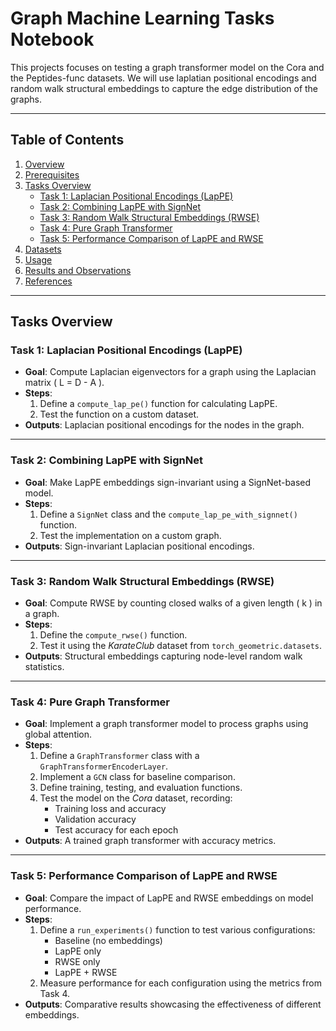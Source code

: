 # Graph Machine Learning Tasks Notebook

This projects focuses on testing a graph transformer model on the Cora and the Peptides-func datasets. We will use laplatian positional encodings and random walk structural embeddings to capture the edge distribution of the graphs.

---

## Table of Contents
1. [Overview](#overview)
2. [Prerequisites](#prerequisites)
3. [Tasks Overview](#tasks-overview)
    - [Task 1: Laplacian Positional Encodings (LapPE)](#task-1-laplacian-positional-encodings-lappe)
    - [Task 2: Combining LapPE with SignNet](#task-2-combining-lappe-with-signnet)
    - [Task 3: Random Walk Structural Embeddings (RWSE)](#task-3-random-walk-structural-embeddings-rwse)
    - [Task 4: Pure Graph Transformer](#task-4-pure-graph-transformer)
    - [Task 5: Performance Comparison of LapPE and RWSE](#task-5-performance-comparison-of-lappe-and-rwse)
4. [Datasets](#datasets)
5. [Usage](#usage)
6. [Results and Observations](#results-and-observations)
7. [References](#references)

---

## Tasks Overview

### Task 1: Laplacian Positional Encodings (LapPE)
- **Goal**: Compute Laplacian eigenvectors for a graph using the Laplacian matrix \( L = D - A \).
- **Steps**:
  1. Define a `compute_lap_pe()` function for calculating LapPE.
  2. Test the function on a custom dataset.
- **Outputs**: Laplacian positional encodings for the nodes in the graph.

---

### Task 2: Combining LapPE with SignNet
- **Goal**: Make LapPE embeddings sign-invariant using a SignNet-based model.
- **Steps**:
  1. Define a `SignNet` class and the `compute_lap_pe_with_signnet()` function.
  2. Test the implementation on a custom graph.
- **Outputs**: Sign-invariant Laplacian positional encodings.

---

### Task 3: Random Walk Structural Embeddings (RWSE)
- **Goal**: Compute RWSE by counting closed walks of a given length \( k \) in a graph.
- **Steps**:
  1. Define the `compute_rwse()` function.
  2. Test it using the *KarateClub* dataset from `torch_geometric.datasets`.
- **Outputs**: Structural embeddings capturing node-level random walk statistics.

---

### Task 4: Pure Graph Transformer
- **Goal**: Implement a graph transformer model to process graphs using global attention.
- **Steps**:
  1. Define a `GraphTransformer` class with a `GraphTransformerEncoderLayer`.
  2. Implement a `GCN` class for baseline comparison.
  3. Define training, testing, and evaluation functions.
  4. Test the model on the *Cora* dataset, recording:
      - Training loss and accuracy
      - Validation accuracy
      - Test accuracy for each epoch
- **Outputs**: A trained graph transformer with accuracy metrics.

---

### Task 5: Performance Comparison of LapPE and RWSE
- **Goal**: Compare the impact of LapPE and RWSE embeddings on model performance.
- **Steps**:
  1. Define a `run_experiments()` function to test various configurations:
      - Baseline (no embeddings)
      - LapPE only
      - RWSE only
      - LapPE + RWSE
  2. Measure performance for each configuration using the metrics from Task 4.
- **Outputs**: Comparative results showcasing the effectiveness of different embeddings.

